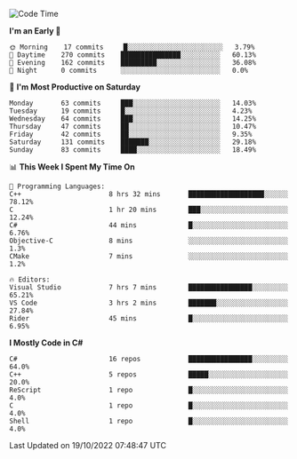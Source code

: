 <!--START_SECTION:waka-->
![Code Time](http://img.shields.io/badge/Code%20Time-866%20hrs%2021%20mins-blue)

**I'm an Early 🐤** 

```text
🌞 Morning    17 commits     █░░░░░░░░░░░░░░░░░░░░░░░░   3.79% 
🌆 Daytime    270 commits    ███████████████░░░░░░░░░░   60.13% 
🌃 Evening    162 commits    █████████░░░░░░░░░░░░░░░░   36.08% 
🌙 Night      0 commits      ░░░░░░░░░░░░░░░░░░░░░░░░░   0.0%

```
📅 **I'm Most Productive on Saturday** 

```text
Monday       63 commits     ███░░░░░░░░░░░░░░░░░░░░░░   14.03% 
Tuesday      19 commits     █░░░░░░░░░░░░░░░░░░░░░░░░   4.23% 
Wednesday    64 commits     ███░░░░░░░░░░░░░░░░░░░░░░   14.25% 
Thursday     47 commits     ██░░░░░░░░░░░░░░░░░░░░░░░   10.47% 
Friday       42 commits     ██░░░░░░░░░░░░░░░░░░░░░░░   9.35% 
Saturday     131 commits    ███████░░░░░░░░░░░░░░░░░░   29.18% 
Sunday       83 commits     ████░░░░░░░░░░░░░░░░░░░░░   18.49%

```


📊 **This Week I Spent My Time On** 

```text
💬 Programming Languages: 
C++                      8 hrs 32 mins       ███████████████████░░░░░░   78.12% 
C                        1 hr 20 mins        ███░░░░░░░░░░░░░░░░░░░░░░   12.24% 
C#                       44 mins             █░░░░░░░░░░░░░░░░░░░░░░░░   6.76% 
Objective-C              8 mins              ░░░░░░░░░░░░░░░░░░░░░░░░░   1.3% 
CMake                    7 mins              ░░░░░░░░░░░░░░░░░░░░░░░░░   1.2%

🔥 Editors: 
Visual Studio            7 hrs 7 mins        ████████████████░░░░░░░░░   65.21% 
VS Code                  3 hrs 2 mins        ███████░░░░░░░░░░░░░░░░░░   27.84% 
Rider                    45 mins             █░░░░░░░░░░░░░░░░░░░░░░░░   6.95%

```

**I Mostly Code in C#** 

```text
C#                       16 repos            ████████████████░░░░░░░░░   64.0% 
C++                      5 repos             █████░░░░░░░░░░░░░░░░░░░░   20.0% 
ReScript                 1 repo              █░░░░░░░░░░░░░░░░░░░░░░░░   4.0% 
C                        1 repo              █░░░░░░░░░░░░░░░░░░░░░░░░   4.0% 
Shell                    1 repo              █░░░░░░░░░░░░░░░░░░░░░░░░   4.0%

```



 Last Updated on 19/10/2022 07:48:47 UTC
<!--END_SECTION:waka-->
